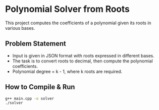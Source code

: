 # Polynomial Solver from Roots

This project computes the coefficients of a polynomial given its roots in various bases.

## Problem Statement
- Input is given in JSON format with roots expressed in different bases.
- The task is to convert roots to decimal, then compute the polynomial coefficients.
- Polynomial degree = k - 1, where k roots are required.

## How to Compile & Run

```bash
g++ main.cpp -o solver
./solver

